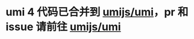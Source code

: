# umi 4 代码已合并到 [umijs/umi]([url](https://github.com/umijs/umi))，pr 和 issue 请前往 [umijs/umi]([url](https://github.com/umijs/umi))
